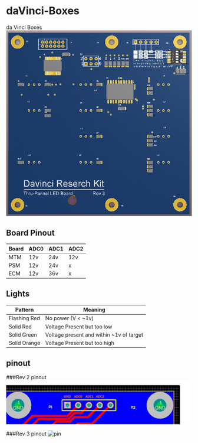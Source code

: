 # daVinci-Boxes
da Vinci Boxes
![ledboard](ledbrd_r3.png)
## Board Pinout ##

| Board |  ADC0   |   ADC1  |   ADC2   |
|-------|---------|---------|----------|
|  MTM  | 12v  | 24v  |  12v  |
|  PSM  | 12v  | 24v  |  x  |
|  ECM  | 12v  | 36v  |  x  |

## Lights ##

| Pattern | Meaning |
|---------|---------|
| Flashing Red  |  No power (V < ~1v) |
| Solid Red     |  Voltage Present but too low |
| Solid Green   |  Voltage present and within ~1v of target |
| Solid Orange  |  Voltage Present but too high |


## pinout ##
###Rev 2 pinout
![Pinout](pinout.png)

###Rev 3 pinout
![pin](ledbrd_r3_detail.png)
